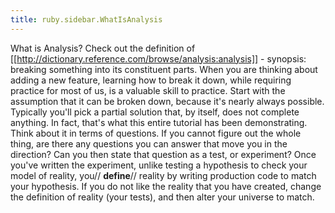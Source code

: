 ```yaml
---
title: ruby.sidebar.WhatIsAnalysis
---
```

<span class="sidebar_title"> What is Analysis?</span>
Check out the definition of [[http://dictionary.reference.com/browse/analysis:analysis]] - synopsis: breaking something into its constituent parts. When you are thinking about adding a new feature, learning how to break it down, while requiring practice for most of us, is a valuable skill to practice. Start with the assumption that it can be broken down, because it's nearly always possible. Typically you'll pick a partial solution that, by itself, does not complete anything. In fact, that's what this entire tutorial has been demonstrating. Think about it in terms of questions. If you cannot figure out the whole thing, are there any questions you can answer that move you in the direction? Can you then state that question as a test, or experiment? Once you've written the experiment, unlike testing a hypothesis to check your model of reality, you// **define**// reality by writing production code to match your hypothesis. If you do not like the reality that you have created, change the definition of reality (your tests), and then alter your universe to match.
 